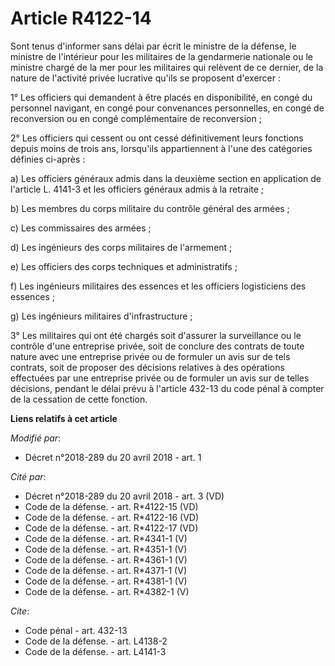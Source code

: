 # Article R4122-14

Sont tenus d'informer sans délai par écrit le ministre de la défense, le ministre de l'intérieur pour les militaires de la
gendarmerie nationale ou le ministre chargé de la mer pour les militaires qui relèvent de ce dernier, de la nature de
l'activité privée lucrative qu'ils se proposent d'exercer :

1° Les officiers qui demandent à être placés en disponibilité, en congé du personnel navigant, en congé pour convenances
personnelles, en congé de reconversion ou en congé complémentaire de reconversion ;

2° Les officiers qui cessent ou ont cessé définitivement leurs fonctions depuis moins de trois ans, lorsqu'ils appartiennent
à l'une des catégories définies ci-après :

a) Les officiers généraux admis dans la deuxième section en application de l'article L. 4141-3 et les officiers généraux
admis à la retraite ;

b) Les membres du corps militaire du contrôle général des armées ;

c) Les commissaires des armées ;

d) Les ingénieurs des corps militaires de l'armement ;

e) Les officiers des corps techniques et administratifs ;

f) Les ingénieurs militaires des essences et les officiers logisticiens des essences ;

g) Les ingénieurs militaires d'infrastructure ;

3° Les militaires qui ont été chargés soit d'assurer la surveillance ou le contrôle d'une entreprise privée, soit de conclure
des contrats de toute nature avec une entreprise privée ou de formuler un avis sur de tels contrats, soit de proposer des
décisions relatives à des opérations effectuées par une entreprise privée ou de formuler un avis sur de telles décisions,
pendant le délai prévu à l'article 432-13 du code pénal à compter de la cessation de cette fonction.

**Liens relatifs à cet article**

_Modifié par_:

  - Décret n°2018-289 du 20 avril 2018 - art. 1

_Cité par_:

  - Décret n°2018-289 du 20 avril 2018 - art. 3 (VD)
  - Code de la défense. - art. R*4122-15 (VD)
  - Code de la défense. - art. R*4122-16 (VD)
  - Code de la défense. - art. R*4122-17 (VD)
  - Code de la défense. - art. R*4341-1 (V)
  - Code de la défense. - art. R*4351-1 (V)
  - Code de la défense. - art. R*4361-1 (V)
  - Code de la défense. - art. R*4371-1 (V)
  - Code de la défense. - art. R*4381-1 (V)
  - Code de la défense. - art. R*4382-1 (V)

_Cite_:

  - Code pénal - art. 432-13
  - Code de la défense. - art. L4138-2
  - Code de la défense. - art. L4141-3
